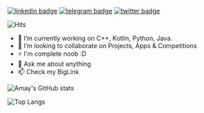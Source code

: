 [![linkedin badge](https://img.shields.io/badge/BrajBliss-30302f?style=flat&logo=linkedin)](https://www.linkedin.com/in/BrajBliss)
[![telegram badge](https://img.shields.io/badge/BrajBliss-30302f?style=flat&logo=telegram)](https://telegram.me/AmayJain)
[![twitter badge](https://img.shields.io/badge/BrajBliss-30302f?style=flat&logo=twitter)](https://twitter.com/BrajBliss)

![Hits](https://hits.seeyoufarm.com/api/count/incr/badge.svg?url=https%3A%2F%2Fgithub.com%2Fvrindavan%2Fhit-counter&count_bg=%231980CF&title_bg=%23000000&icon=github.svg&icon_color=%23E7E7E7&title=hits&edge_flat=false)

- 🔭 I’m currently working on C++, Kotlin, Python, Java.
- 👯 I’m looking to collaborate on Projects, Apps & Competitions
- ⚡ I'm complete noob :D
- 💬 Ask me about anything
- 📫 Check my BigLink

![Amay's GitHub stats](https://github-readme-stats.vercel.app/api?username=vrindavan&bg_color=30,e96443,904e95&title_color=fff&text_color=fff)

![Top Langs](https://github-readme-stats.vercel.app/api/top-langs/?username=vrindavan&layout=compact)
